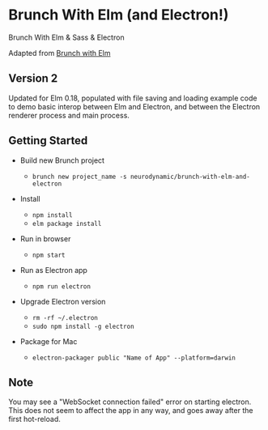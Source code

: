 # Brunch With Elm (and Electron!)
Brunch With Elm & Sass & Electron

Adapted from [Brunch with Elm](https://github.com/alaister/brunch-with-elm)

## Version 2
Updated for Elm 0.18, populated with file saving and loading example code to demo basic interop between Elm and Electron, and between the Electron renderer process and main process.

## Getting Started

* Build new Brunch project
    * `brunch new project_name -s neurodynamic/brunch-with-elm-and-electron`

* Install
    * `npm install`
    * `elm package install`
    
* Run in browser
    * `npm start`
    
* Run as Electron app
    * `npm run electron`

* Upgrade Electron version
    - `rm -rf ~/.electron`
    - `sudo npm install -g electron`

* Package for Mac
    - `electron-packager public "Name of App" --platform=darwin`

## Note
You may see a "WebSocket connection failed" error on starting electron. This does not seem to affect the app in any way, and goes away after the first hot-reload.